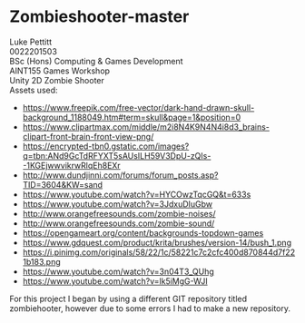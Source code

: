 # Zombieshooter-master
Luke Pettitt <br />
0022201503 <br />
BSc (Hons) Computing & Games Development <br />
AINT155 Games Workshop <br />
Unity 2D Zombie Shooter <br />
Assets used:
- https://www.freepik.com/free-vector/dark-hand-drawn-skull-background_1188049.htm#term=skull&page=1&position=0
- https://www.clipartmax.com/middle/m2i8N4K9N4N4i8d3_brains-clipart-front-brain-front-view-png/
- https://encrypted-tbn0.gstatic.com/images?q=tbn:ANd9GcTdRFYXT5sAUsILH59V3DpU-zQIs--1KGEjwwvikrwRlqEh8EXr
- http://www.dundjinni.com/forums/forum_posts.asp?TID=3604&KW=sand
- https://www.youtube.com/watch?v=HYCOwzTqcGQ&t=633s
- https://www.youtube.com/watch?v=3JdxuDIuGbw
- http://www.orangefreesounds.com/zombie-noises/
- http://www.orangefreesounds.com/zombie-sound/
- https://opengameart.org/content/backgrounds-topdown-games
- https://www.gdquest.com/product/krita/brushes/version-14/bush_1.png
- https://i.pinimg.com/originals/58/22/1c/58221c7c2cfc400d870844d7f221b183.png
- https://www.youtube.com/watch?v=3n04T3_QUhg
- https://www.youtube.com/watch?v=lk5iMgG-WJI

For this project I began by using a different GIT repository titled zombiehooter, however due to some errors I had to make a new repository.
